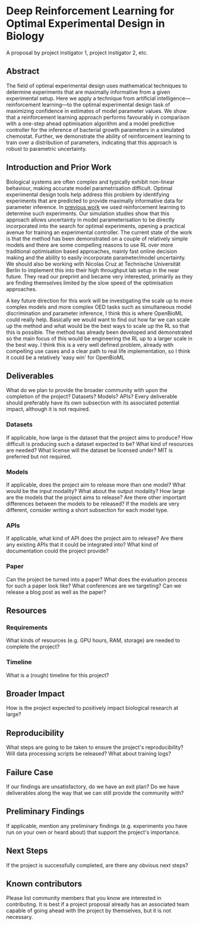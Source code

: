 # Deep Reinforcement Learning for Optimal Experimental Design in Biology

A proposal by project instigator 1, project instigator 2, etc.

## Abstract


The field of optimal experimental design uses mathematical techniques to determine experiments that are maximally informative from a given experimental setup. Here we apply a technique from artificial intelligence—reinforcement learning—to the optimal experimental design task of maximizing confidence in estimates of model parameter values. We show that a reinforcement learning approach performs favourably in comparison with a one-step ahead optimisation algorithm and a model predictive controller for the inference of bacterial growth parameters in a simulated chemostat. Further, we demonstrate the ability of reinforcement learning to train over a distribution of parameters, indicating that this approach is robust to parametric uncertainty.

## Introduction and Prior Work


Biological systems are often complex and typically exhibit non-linear behaviour, making accurate model parametrisation difficult. Optimal experimental design tools help address this problem by identifying experiments that are predicted to provide maximally informative data for parameter inference. In [previous work](https://www.biorxiv.org/content/10.1101/2022.05.09.491138v1.abstract) we used reinforcement learning to determine such experiments. Our simulation studies show that this approach allows uncertainty in model parameterisation to be directly incorporated into the search for optimal experiments, opening a practical avenue for training an experimental controller. 
The current state of the work is that the method has been demonstrated on a couple of relatively simple models and there are some compelling reasons to use RL over more traditional optimisation based approaches, mainly fast online decision making and the ability to easily incorporate parameter/model uncertainty. We should also be working with Nicolas Cruz at Technische Universität Berlin to implement this into their high throughput lab setup in the near future. They read our preprint and became very interested, primarily as they are finding themselves limited by the slow speed of the optimisation approaches.

A key future direction for this work will be investigating the scale up to more complex models and more complex OED tasks such as simultaneous model discrimination and parameter inference, I think this is where OpenBioML could really help. Basically we would want to find out how far we can scale up the method and what would be the best ways to scale up the RL so that this is possible. The method has already been developed and demonstrated so the main focus of this would be engineering the RL up to a larger scale in the best way. I think this is a very well defined problem, already with compelling use cases and a clear path to real life implementation, so I think it could be a relatively 'easy win' for OpenBioML

## Deliverables

What do we plan to provide the broader community with upon the completion of the project? Datasets? Models? APIs? Every deliverable should preferably have its own subsection with its associated potential impact, although it is not required.

### Datasets

If applicable, how large is the dataset that the project aims to produce? How difficult is producing such a dataset expected to be? What kind of resources are needed? What license will the dataset be licensed under? MIT is preferred but not required.


### Models

If applicable, does the project aim to release more than one model? What would be the input modality? What about the output modality? How large are the models that the project aims to release? Are there other important differences between the models to be released? If the models are very different, consider writing a short subsection for each model type.

### APIs

If applicable, what kind of API does the project aim to release? Are there any existing APIs that it could be integrated into? What kind of documentation could the project provide?

### Paper

Can the project be turned into a paper? What does the evaluation process for such a paper look like? What conferences are we targeting? Can we release a blog post as well as the paper?

## Resources

### Requirements

What kinds of resources (e.g. GPU hours, RAM, storage) are needed to complete the project?

### Timeline

What is a (rough) timeline for this project?

## Broader Impact

How is the project expected to positively impact biological research at large?

## Reproducibility

What steps are going to be taken to ensure the project's reproducibility? Will data processing scripts be released? What about training logs?

## Failure Case

If our findings are unsatisfactory, do we have an exit plan? Do we have deliverables along the way that we can still provide the community with?

## Preliminary Findings

If applicable, mention any preliminary findings (e.g. experiments you have run on your own or heard about) that support the project's importance.

## Next Steps

If the project is successfully completed, are there any obvious next steps?

## Known contributors

Please list community members that you know are interested in contributing. It is best if a project proposal already has an associated team capable of going ahead with the project by themselves, but it is not necessary.
